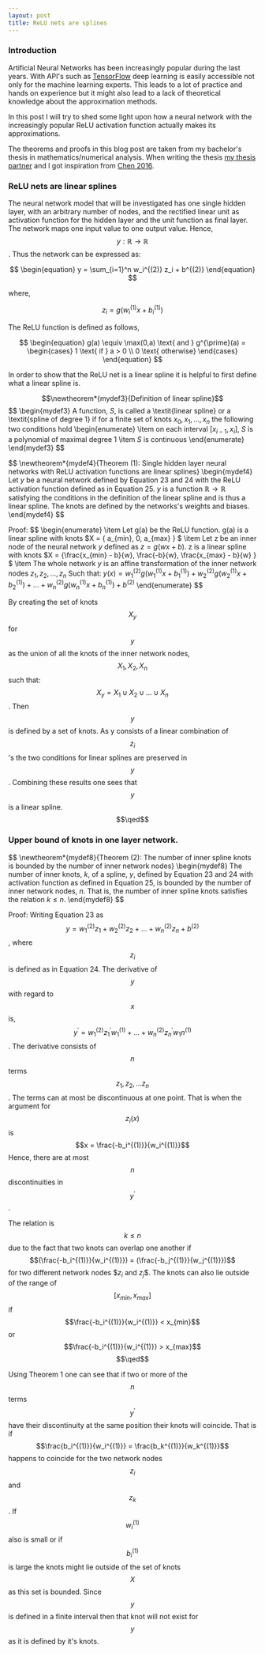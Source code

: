```yaml
---
layout: post
title: ReLU nets are splines
---
```


### Introduction

Artificial Neural Networks has been increasingly popular during the last years. With API's such as [TensorFlow](https://www.tensorflow.org/) deep learning is easily accessible not only for the machine learning experts. This leads to a lot of practice and hands on experience but it might also lead to a lack of theoretical knowledge about the approximation methods.

In this post I will try to shed some light upon how a neural network with the increasingly popular ReLU activation function actually makes its approximations.

The theorems and proofs in this blog post are taken from my bachelor's thesis in mathematics/numerical analysis. When writing the thesis [my thesis partner](https://github.com/dachrillz) and I got inspiration from [Chen 2016](https://arxiv.org/pdf/1611.09448.pdf).

### ReLU nets are linear splines

The neural network model that will be investigated has one single hidden layer, with an arbitrary number of nodes, and the rectified linear unit as activation function for the hidden layer and the unit function as final layer. The network maps one input value to one output value. Hence, $$y: \mathbb{R} \rightarrow \mathbb{R}$$. Thus the network can be expressed as:

$$
\begin{equation}
    y = \sum_{i=1}^n w_i^{(2)} z_i + b^{(2)}
\end{equation}
$$

where,

$$
\begin{equation}
    z_i = g(w_i^{(1)}x + b_i^{(1)})
\end{equation}
$$

The ReLU function is defined as follows,

$$
\begin{equation}
    g(a) \equiv \max(0,a) \text{ and } g^{\prime}(a) =         \begin{cases}
            1 \text{ if } a > 0 \\
            0 \text{ otherwise}
        \end{cases}
\end{equation}
$$

In order to show that the ReLU net is a linear spline it is helpful to first define what a linear spline is.


$$\newtheorem*{mydef3}{Definition of linear spline}$$
$$
\begin{mydef3}
A function, $S$, is called a \textit{linear spline} or a \textit{spline of degree 1} if for a finite set of knots $x_0,x_1,...,x_n$ the following two conditions hold
\begin{enumerate}
    \item on each interval $[x_{i-1},x_i]$, $S$ is a polynomial of maximal degree $1$
    \item $S$ is continuous
\end{enumerate}
\end{mydef3}
$$

$$
\newtheorem*{mydef4}{Theorem (1): Single hidden layer neural networks with ReLU activation functions are linear splines}
\begin{mydef4}
Let $y$ be a neural network defined by Equation 23 and 24 with the ReLU activation function defined as in Equation 25. $y$ is a function  $\mathbb{R} \rightarrow \mathbb{R}$ satisfying the conditions in the definition of the linear spline and is thus a linear spline. The knots are defined by the networks's weights and biases.
\end{mydef4}
$$

Proof: 
$$
\begin{enumerate}
\item Let g(a) be the ReLU function. g(a) is a linear spline with knots $X = \{ a_{min}, 0, a_{max} \} $
\item Let z be an inner node of the neural network $y$ defined as $z = g(wx + b)$. z is a linear spline with knots $X = \{\frac{x_{min} - b}{w}, \frac{-b}{w}, \frac{x_{max} - b}{w} \} $
\item The whole network $y$ is an affine transformation of the inner network nodes $z_1,z_2,...,z_n$ Such that: $y(x) = w^{(2)}_1g(w_1^{(1)} x + b^{(1)}_1) + w^{(2)}_2g(w_2^{(1)} x + b^{(1)}_2) + ... + w^{(2)}_n g(w_n^{(1)} x + b^{(1)}_n) + b^{(2)}$
\end{enumerate}
$$

By creating the set of knots $$X_y$$ for $$y$$ as the union of all the knots of the inner network nodes, $$X_1,X_2,X_n$$ such that: $$X_y = X_1 \cup X_2 \cup ... \cup X_n$$. Then $$y$$ is defined by a set of knots. As y consists of a linear combination of $$z_i$$'s the two conditions for linear splines are preserved in $$y$$. Combining these results one sees that $$y$$ is a linear spline. $$\qed$$

### Upper bound of knots in one layer network.

$$
\newtheorem*{mydef8}{Theorem (2): The number of inner spline knots is bounded by the number of inner network nodes}
\begin{mydef8}
The number of inner knots, $k$, of a spline, $y$, defined by Equation 23 and 24 with activation function as defined in Equation 25, is bounded by the number of inner network nodes, $n$. That is, the number of inner spline knots satisfies the relation $k \leq n$.
\end{mydef8}
$$

Proof: Writing Equation 23 as $$y = w_1^{(2)} z_1 + w_2^{(2)} z_2 + ... + w_n^{(2)} z_n + b^{(2)}$$, where $$z_i$$ is defined as in Equation 24. The derivative of $$y$$ with regard to $$x$$ is,  $$y^\prime=w_1^{(2)} z_1^\prime w_1^{(1)} +...+ w_n^{(2)} z_n^\prime w_1n^{(1)}$$. The derivative consists of $$n$$ terms $$z_1,z_2,...z_n$$. The terms can at most be discontinuous at one point. That is when the argument for $$z_i(x)$$ is $$x = \frac{-b_i^{(1)}}{w_i^{(1)}}$$ Hence, there are at most $$n$$ discontinuities in $$y^\prime$$.

The relation is $$k \leq n$$ due to the fact that two knots can overlap one another if $$(\frac{-b_i^{(1)}}{w_i^{(1)}}) = (\frac{-b_j^{(1)}}{w_j^{(1)}})$$ for two different network nodes $$z_i$ and $z_j$$. The knots can also lie outside of the range of $$[x_{min},x_{max}]$$ if  $$\frac{-b_i^{(1)}}{w_i^{(1)}} < x_{min}$$ or $$\frac{-b_i^{(1)}}{w_i^{(1)}} > x_{max}$$ $$\qed$$

Using Theorem 1 one can see that if two or more of the $$n$$ terms $$y^\prime$$ have their discontinuity at the same position their knots will coincide. That is if $$\frac{b_i^{(1)}}{w_i^{(1)}} = \frac{b_k^{(1)}}{w_k^{(1)}}$$ happens to coincide for the two network nodes $$z_i$$ and $$z_k$$. If $$w^{(1)}_i$$ also is small or if $$b^{(1)}_i$$ is large the knots might lie outside of the set of knots $$X$$ as this set is bounded. Since $$y$$ is defined in a finite interval then that knot will not exist for $$y$$ as it is defined by it's knots.
